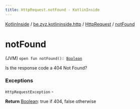```yaml
---
title: HttpRequest.notFound - KotlinInside
---
```


[KotlinInside](../../index.html) / [be.zvz.kotlininside.http](../index.html) / [HttpRequest](index.html) / [notFound](./not-found.html)

# notFound

(JVM) `open fun notFound(): `[`Boolean`](https://kotlinlang.org/api/latest/jvm/stdlib/kotlin/-boolean/index.html)

Is the response code a 404 Not Found?

### Exceptions

`HttpRequestException` -

**Return**
[Boolean](https://kotlinlang.org/api/latest/jvm/stdlib/kotlin/-boolean/index.html): true if 404, false otherwise

